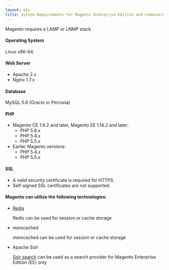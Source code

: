 ```yaml
---
layout: m1x
title: System Requirements for Magento Enterprise Edition and Community Edition (Current Shipping Versions)
---
```


<p>Magento requires a LAMP or LNMP stack</p>
 
#### Operating System
Linux x86-64
 
#### Web Server
*   Apache 2.x
*   Nginx 1.7.x
 
#### Database
MySQL 5.6 (Oracle or Percona)
 
#### PHP
 
*	Magento CE 1.9.2 and later, Magento EE 1.14.2 and later: 
	*	PHP 5.6.x
	*   PHP 5.4.x
	*   PHP 5.5.x
*	Earlier Magento versions:
	*   PHP 5.4.x
	*   PHP 5.5.x
 
#### SSL
*   A valid security certificate is required for HTTPS.
*   Self-signed SSL certificates are not supported.
 
#### Magento can utilize the following technologies:
*   <a href="http://devdocs.magento.com/guides/m1x/ce18-ee113/using_redis.html">Redis</a>
    
	Redis can be used for session or cache storage

*   memcached
    
    memcached can be used for session or cache storage
 
*   Apache Solr
 
    <a href="http://merch.docs.magento.com/ee/user_guide/search_seo/search-configuration-solr.html">Solr search</a> can be used as a search provider for Magento Enterprise Edition (EE) only